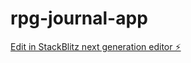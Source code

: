 # rpg-journal-app

[Edit in StackBlitz next generation editor ⚡️](https://stackblitz.com/~/github.com/bhlmn/rpg-journal-app)